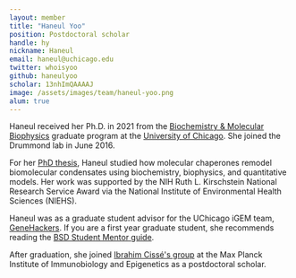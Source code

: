 ```yaml
---
layout: member
title: "Haneul Yoo"
position: Postdoctoral scholar
handle: hy
nickname: Haneul
email: haneul@uchicago.edu
twitter: whoisyoo
github: haneulyoo
scholar: 13nhImQAAAAJ
image: /assets/images/team/haneul-yoo.png
alum: true
---
```

Haneul received her Ph.D. in 2021 from the [Biochemistry & Molecular Biophysics][1] graduate program at the [University of Chicago][2]. She joined the Drummond lab in June 2016. 

For her [PhD thesis][3], Haneul studied how molecular chaperones remodel biomolecular condensates using biochemistry, biophysics, and quantitative models. Her work was supported by the NIH Ruth L. Kirschstein National Research Service Award via the National Institute of Environmental Health Sciences (NIEHS). 

Haneul was as a graduate student advisor for the UChicago iGEM team, [GeneHackers][4]. If you are a first year graduate student, she recommends reading the [BSD Student Mentor guide][5].

After graduation, she joined [Ibrahim Cissé's group][6] at the Max Planck Institute of Immunobiology and Epigenetics as a postdoctoral scholar. 


[1]: http://bmb.uchospitals.edu/
[2]: http://www.uchicago.edu
[3]: https://www.proquest.com/docview/2614782214?pq-origsite=gscholar&fromopenview=true
[4]: https://2019.igem.org/Team:UChicago/Team
[5]: https://biosciences.uchicago.edu/current-students/resources/BSD-student-mentor-guide
[6]: https://www.ie-freiburg.mpg.de/cisse